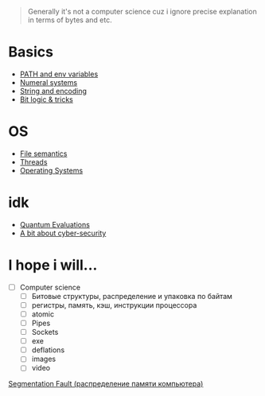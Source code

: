 > Generally it's not a computer science cuz i ignore precise explanation in terms of bytes and etc.
# Basics
* [PATH and env variables](resources/envs.md)
* [Numeral systems](resources/numeral-systems.md)
* [String and encoding](resources/string-implementation.md)
* [Bit logic & tricks](resources/bit-logic.md)
# OS
* [File semantics](resources/files.md)
* [Threads](resources/threads.md)
* [Operating Systems](resources/operating-systems.md)
# idk
* [Quantum Evaluations](resources/quantum-evaluations.md)
* [A bit about cyber-security](resources/cyber-security.md)
# I hope i will...
- [ ]  Computer science
    - [ ]  Битовые структуры, распределение и упаковка по байтам
    - [ ]  регистры, память, кэш, инструкции процессора
    - [ ]  atomic
    - [ ]  Pipes
    - [ ]  Sockets
    - [ ]  exe
    - [ ]  deflations
    - [ ]  images
    - [ ]  video
        
[Segmentation Fault (распределение памяти компьютера)](https://habr.com/ru/companies/nix/articles/277759/)

